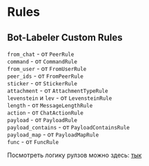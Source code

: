# Rules

## Bot-Labeler Custom Rules

`from_chat` - от `PeerRule`  
`command` - от `CommandRule`  
`from_user` - от `FromUserRule`  
`peer_ids` - от `FromPeerRule`  
`sticker` - от `StickerRule`  
`attachment` - от `AttachmentTypeRule`  
`levenstein` и `lev` - от `LevensteinRule`  
`length` - от `MessageLengthRule`  
`action` - от `ChatActionRule`  
`payload` - от `PayloadRule`  
`payload_contains` - от `PayloadContainsRule`  
`payload_map` - от `PayloadMapRule`  
`func` - от `FuncRule`  

Посмотреть логику рулзов можно здесь: [тык](https://github.com/timoniq/vkbottle/blob/v3.0/vkbottle/dispatch/rules/bot.py)
